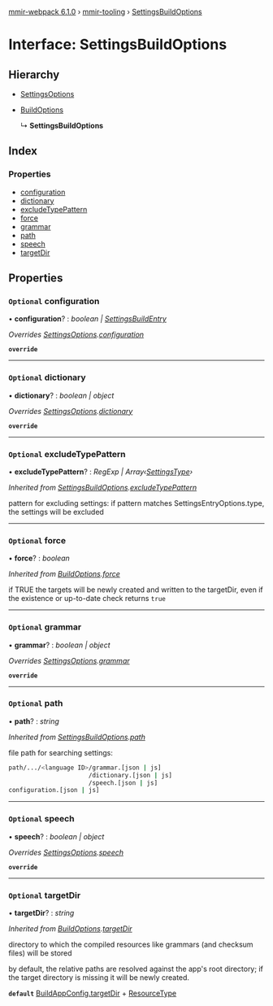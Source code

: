 [mmir-webpack 6.1.0](../README.md) › [mmir-tooling](../modules/mmir_tooling.md) › [SettingsBuildOptions](mmir_tooling.settingsbuildoptions.md)

# Interface: SettingsBuildOptions

## Hierarchy

* [SettingsOptions](mmir_tooling.settingsoptions.md)

* [BuildOptions](mmir_tooling.buildoptions.md)

  ↳ **SettingsBuildOptions**

## Index

### Properties

* [configuration](mmir_tooling.settingsbuildoptions.md#optional-configuration)
* [dictionary](mmir_tooling.settingsbuildoptions.md#optional-dictionary)
* [excludeTypePattern](mmir_tooling.settingsbuildoptions.md#optional-excludetypepattern)
* [force](mmir_tooling.settingsbuildoptions.md#optional-force)
* [grammar](mmir_tooling.settingsbuildoptions.md#optional-grammar)
* [path](mmir_tooling.settingsbuildoptions.md#optional-path)
* [speech](mmir_tooling.settingsbuildoptions.md#optional-speech)
* [targetDir](mmir_tooling.settingsbuildoptions.md#optional-targetdir)

## Properties

### `Optional` configuration

• **configuration**? : *boolean | [SettingsBuildEntry](mmir_tooling.settingsbuildentry.md)*

*Overrides [SettingsOptions](mmir_tooling.settingsoptions.md).[configuration](mmir_tooling.settingsoptions.md#optional-configuration)*

**`override`** 

___

### `Optional` dictionary

• **dictionary**? : *boolean | object*

*Overrides [SettingsOptions](mmir_tooling.settingsoptions.md).[dictionary](mmir_tooling.settingsoptions.md#optional-dictionary)*

**`override`** 

___

### `Optional` excludeTypePattern

• **excludeTypePattern**? : *RegExp | Array‹[SettingsType](../modules/mmir_tooling.md#settingstype)›*

*Inherited from [SettingsBuildOptions](mmir_tooling.settingsbuildoptions.md).[excludeTypePattern](mmir_tooling.settingsbuildoptions.md#optional-excludetypepattern)*

pattern for excluding settings:
if pattern matches SettingsEntryOptions.type, the settings will be excluded

___

### `Optional` force

• **force**? : *boolean*

*Inherited from [BuildOptions](mmir_tooling.buildoptions.md).[force](mmir_tooling.buildoptions.md#optional-force)*

if TRUE the targets will be newly created and written to the targetDir,
even if the existence or up-to-date check returns `true`

___

### `Optional` grammar

• **grammar**? : *boolean | object*

*Overrides [SettingsOptions](mmir_tooling.settingsoptions.md).[grammar](mmir_tooling.settingsoptions.md#optional-grammar)*

**`override`** 

___

### `Optional` path

• **path**? : *string*

*Inherited from [SettingsBuildOptions](mmir_tooling.settingsbuildoptions.md).[path](mmir_tooling.settingsbuildoptions.md#optional-path)*

file path for searching settings:
```bash
path/.../<language ID>/grammar.[json | js]
                      /dictionary.[json | js]
                      /speech.[json | js]
configuration.[json | js]
```

___

### `Optional` speech

• **speech**? : *boolean | object*

*Overrides [SettingsOptions](mmir_tooling.settingsoptions.md).[speech](mmir_tooling.settingsoptions.md#optional-speech)*

**`override`** 

___

### `Optional` targetDir

• **targetDir**? : *string*

*Inherited from [BuildOptions](mmir_tooling.buildoptions.md).[targetDir](mmir_tooling.buildoptions.md#optional-targetdir)*

directory to which the compiled resources like grammars (and checksum files) will be stored

by default, the relative paths are resolved against the app's root directory;
if the target directory is missing it will be newly created.

**`default`** [BuildAppConfig.targetDir](mmir_tooling.buildappconfig.md#optional-targetdir) + [ResourceType](../modules/mmir_tooling.md#resourcetype)
